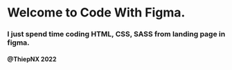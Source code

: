 # Welcome to Code With Figma.

### I just spend time coding HTML, CSS, SASS from landing page in figma.

#### @ThiepNX 2022
